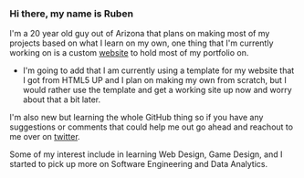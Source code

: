 ### Hi there, my name is Ruben

I'm a 20 year old guy out of Arizona that plans on making most of my projects based on what I learn on my own, one thing that I'm currently working on is a custom [website](https://loyaruben3.github.io) to hold most of my portfolio on.
- I'm going to add that I am currently using a template for my website that I got from HTML5 UP and I plan on making my own from scratch, but I would rather use the template and get a working site up now and worry about that a bit later.

I'm also new but learning the whole GitHub thing so if you have any suggestions or comments that could help me out go ahead and reachout to me over on [twitter](https://twitter.com/loyaruben3).

Some of my interest include in learning Web Design, Game Design, and I started to pick up more on Software Engineering and Data Analytics.

<!--
**loyaruben3/loyaruben3** is a ✨ _special_ ✨ repository because its `README.md` (this file) appears on your GitHub profile.

Here are some ideas to get you started:

- 🔭 I’m currently working on ...
- 🌱 I’m currently learning ...
- 👯 I’m looking to collaborate on ...
- 🤔 I’m looking for help with ...
- 💬 Ask me about ...
- 📫 How to reach me: ...
- 😄 Pronouns: ...
- ⚡ Fun fact: ...
-->
